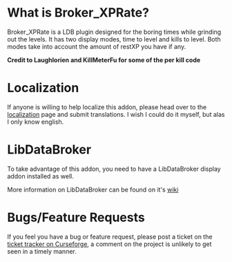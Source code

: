 What is Broker_XPRate?
======================

Broker_XPRate is a LDB plugin designed for the boring times while grinding out
the levels. It has two display modes, time to level and kills to level. Both
modes take into account the amount of restXP you have if any.

**Credit to Laughlorien and KillMeterFu for some of the per kill code**

Localization
============

If anyone is willing to help localize this addon, please head over to
the [localization][] page and submit translations. I wish I could do it
myself, but alas I only know english.

LibDataBroker
=============

To take advantage of this addon, you need to have a LibDataBroker display
addon installed as well.

More information on LibDataBroker can be found on it's [wiki][]

Bugs/Feature Requests
=====================

If you feel you have a bug or feature request, please post a ticket on the
[ticket tracker on Curseforge][], a comment on the project is unlikely to get
seen in a timely manner.

  [localization]: http://wow.curseforge.com/projects/broker_xprate/localization/
  [ticket tracker on Curseforge]: http://wow.curseforge.com/addons/broker_xprate/tickets/
  [wiki]: http://github.com/tekkub/libdatabroker-1-1/wikis
